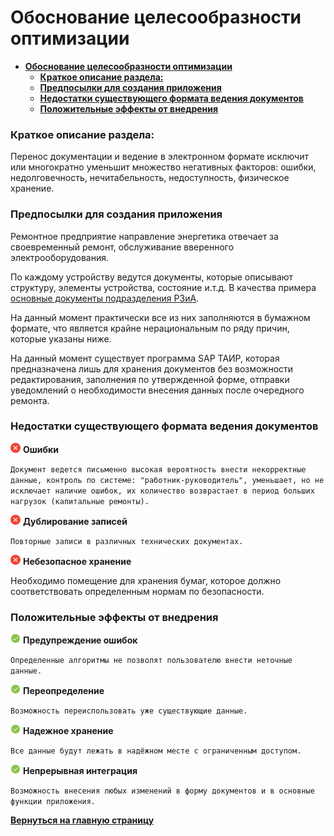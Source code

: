 # **Обоснование целесообразности оптимизации**

- [**Обоснование целесообразности оптимизации**](#обоснование-целесообразности-оптимизации)
    - [**Краткое описание раздела:**](#краткое-описание-раздела)
    - [**Предпосылки для создания приложения**](#предпосылки-для-создания-приложения)
    - [**Недостатки существующего формата ведения документов**](#недостатки-существующего-формата-ведения-документов)
    - [**Положительные эффекты от внедрения**](#положительные-эффекты-от-внедрения)

### **Краткое описание раздела:**

Перенос документации и ведение в электронном формате исключит или многократно уменьшит множество негативных факторов: ошибки, недолговечность, нечитабельность, недоступность, физическое хранение.

### **Предпосылки для создания приложения**

Ремонтное предприятие направление энергетика отвечает за своевременный ремонт, обслуживание вверенного электрооборудования. 

По каждому устройству ведутся документы, которые описывают структуру, элементы устройства, состояние и.т.д. В качества примера [основные документы подразделения РЗиА](../../documents/docs-rsia/README-RSIA.md).

На данный момент практически все из них заполняются в бумажном формате, что является крайне нерациональным по ряду причин, которые указаны ниже.

На данный момент существует программа SAP ТАИР, которая предназначена лишь для хранения документов без возможности редактирования, заполнения по утвержденной форме, отправки уведомлений о необходимости внесения данных после очередного ремонта.

### **Недостатки существующего формата ведения документов**

![](../../images/md-images/check-red.png) **Ошибки**

`Документ ведется письменно высокая вероятность внести некорректные данные, контроль по системе: "работник-руководитель", уменьшает, но не исключает наличие ошибок, их количество возврастает в период больших нагрузок (капитальные ремонты).`

![](../../images/md-images/check-red.png) **Дублирование записей**

`Повторные записи в различных технических документах.`

![](../../images/md-images/check-red.png) **Небезопасное хранение**

Необходимо помещение для хранения бумаг, которое должно соответствовать определенным нормам по безопасности.

### **Положительные эффекты от внедрения**

![](../../images/md-images/check-green.png) **Предупреждение ошибок**

`Определенные алгоритмы не позволят пользователю внести неточные данные.`

![](../../images/md-images/check-green.png) **Переопределение**

`Возможность переиспользовать уже существующие данные.`

![](../../images/md-images/check-green.png) **Надежное хранение**
  
`Все данные будут лежать в надёжном месте с ограниченным доступом.`

![](../../images/md-images/check-green.png) **Непрерывная интеграция**
  
`Возможность внесения любых изменений в форму документов и в основные функции приложения.`

[**Вернуться на главную страницу**](../../README.md)